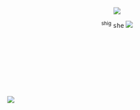  <p align="center"

ㅤ  <br> 
![](https://komarev.com/ghpvc/?username=nightwlng&color=black)

 <p align="center"

 <sup>shig</sup> <kbd>she</kbd> <img src="https://enchantments.carrd.co/assets/images/gallery06/b1b181cd.gif?v=976bb919"/>
</p>
ㅤ  <br> 
ㅤ  <br> 
ㅤ  <br> 
ㅤ  <br> ㅤ  <br> 
ㅤ  <br> 
ㅤ  <br> <img src="https://i.imgur.com/PKUzndN.png" />
ㅤ  <br> ㅤ  <br> 
ㅤ  <br> 
ㅤ  <br> 
 ㅤ  <br> 
ㅤ  <br> 
ㅤ  <br> 
ㅤ  <br> 
 ㅤ  <br> 
 
</p>
